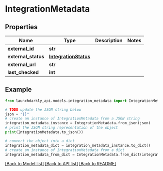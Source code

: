 # IntegrationMetadata


## Properties

Name | Type | Description | Notes
------------ | ------------- | ------------- | -------------
**external_id** | **str** |  | 
**external_status** | [**IntegrationStatus**](IntegrationStatus.md) |  | 
**external_url** | **str** |  | 
**last_checked** | **int** |  | 

## Example

```python
from launchdarkly_api.models.integration_metadata import IntegrationMetadata

# TODO update the JSON string below
json = "{}"
# create an instance of IntegrationMetadata from a JSON string
integration_metadata_instance = IntegrationMetadata.from_json(json)
# print the JSON string representation of the object
print(IntegrationMetadata.to_json())

# convert the object into a dict
integration_metadata_dict = integration_metadata_instance.to_dict()
# create an instance of IntegrationMetadata from a dict
integration_metadata_from_dict = IntegrationMetadata.from_dict(integration_metadata_dict)
```
[[Back to Model list]](../README.md#documentation-for-models) [[Back to API list]](../README.md#documentation-for-api-endpoints) [[Back to README]](../README.md)


